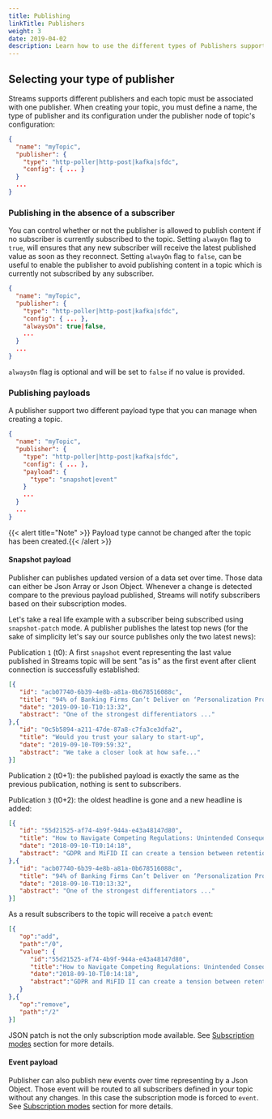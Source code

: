 ```yaml
---
title: Publishing
linkTitle: Publishers
weight: 3
date: 2019-04-02
description: Learn how to use the different types of Publishers supported by Streams.
---
```


## Selecting your type of publisher

Streams supports different publishers and each topic must be associated with one publisher.
When creating your topic, you must define a name, the type of publisher and its configuration under the publisher node of topic's configuration:

```json
{
  "name": "myTopic",
  "publisher": {
    "type": "http-poller|http-post|kafka|sfdc",
    "config": { ... }
  }
  ...
}
```

### Publishing in the absence of a subscriber

You can control whether or not the publisher is allowed to publish content if no subscriber is currently subscribed to the topic.
Setting `alwayOn` flag to `true`, will ensures that any new subscriber will receive the latest published value as soon as they reconnect.
Setting `alwayOn` flag to `false`, can be useful to enable the publisher to avoid publishing content in a topic which is currently not subscribed by any subscriber.

```json
{
  "name": "myTopic",
  "publisher": {
    "type": "http-poller|http-post|kafka|sfdc",
    "config": { ... },
    "alwaysOn": true|false,
    ...
  }
  ...
}
```

`alwaysOn` flag is optional and will be set to `false` if no value is provided.

### Publishing payloads

A publisher support two different payload type that you can manage when creating a topic.

```json
{
  "name": "myTopic",
  "publisher": {
    "type": "http-poller|http-post|kafka|sfdc",
    "config": { ... },
    "payload": {
      "type": "snapshot|event"
    }
    ...
  }
  ...
}
```

{{< alert title="Note" >}} Payload type cannot be changed after the topic has been created.{{< /alert >}}

#### Snapshot payload

Publisher can publishes updated version of a data set over time. Those data can either be Json Array or Json Object.
Whenever a change is detected compare to the previous payload published, Streams will notify subscribers based on their subscription modes.

Let's take a real life example with a subscriber being subscribed using `snapshot-patch` mode.
A publisher publishes the latest top news (for the sake of simplicity let's say our source publishes only the two latest news):

Publication `1` (t0): A first `snapshot` event representing the last value published in Streams topic will be sent "as is" as the first event after client connection is successfully established:

```json
[{
   "id": "acb07740-6b39-4e8b-a81a-0b678516088c",
   "title": "94% of Banking Firms Can’t Deliver on ‘Personalization Promise’",
   "date": "2019-09-10-T10:13:32",
   "abstract": "One of the strongest differentiators ..."
},{
   "id": "0c5b5894-a211-47de-87a8-c7fa3ce3dfa2",
   "title": "Would you trust your salary to start-up",
   "date": "2019-09-10-T09:59:32",
   "abstract": "We take a closer look at how safe..."
}]
```

Publication `2` (t0+1): the published payload is exactly the same as the previous publication, nothing is sent to subscribers.

Publication `3` (t0+2): the oldest headline is gone and a new headline is added:

```json
[{
   "id": "55d21525-af74-4b9f-944a-e43a48147d80",
   "title": "How to Navigate Competing Regulations: Unintended Consequences of GDPR",
   "date": "2018-09-10-T10:14:18",
   "abstract": "GDPR and MiFID II can create a tension between retention ..."
},{
   "id": "acb07740-6b39-4e8b-a81a-0b678516088c",
   "title": "94% of Banking Firms Can’t Deliver on ‘Personalization Promise’",
   "date": "2018-09-10-T10:13:32",
   "abstract": "One of the strongest differentiators ..."
}]
```

As a result subscribers to the topic will receive a `patch` event:

```json
[{
   "op":"add",
   "path":"/0",
   "value": {
      "id":"55d21525-af74-4b9f-944a-e43a48147d80",
      "title":"How to Navigate Competing Regulations: Unintended Consequences of GDPR",
      "date":"2018-09-10-T10:14:18",
      "abstract":"GDPR and MiFID II can create a tension between retention ..."
   }
},{
   "op":"remove",
   "path":"/2"
}]
```

JSON patch is not the only subscription mode available. See [Subscription modes](../subscribers#subscription-modes) section for more details.

#### Event payload

Publisher can also publish new events over time representing by a Json Object. Those event will be routed to all subscribers defined in your topic without any changes. In this case the subscription mode is forced to `event`.  See [Subscription modes](../subscribers#subscription-modes) section for more details.